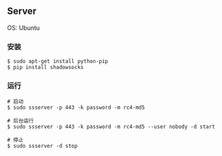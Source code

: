 <!-- title: Shadowsocks - 搭建 -->
<!-- author: <David Jones qowera@qq.com> -->
<!-- date: 2015-05-17 18:58:20-->
<!-- category: shadowsocks -->
<!-- tag: shadowsocks -->

## Server

OS: Ubuntu

### 安装

```
$ sudo apt-get install python-pip
$ pip install shadowsocks
```

### 运行

```
# 启动
$ sudo ssserver -p 443 -k password -m rc4-md5

# 后台运行
$ sudo ssserver -p 443 -k password -m rc4-md5 --user nobody -d start

# 停止
$ sudo ssserver -d stop
```
